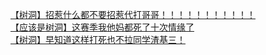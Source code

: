 [【树洞】招惹什么都不要招惹代打哥哥！！！！！！！！！！！](http://tieba.baidu.com/p/3640259178?see_lz=1&pn=)   
[【应该是树洞】这赛季我他妈都死了十次情缘了](http://tieba.baidu.com/p/3639250680?see_lz=1&pn=)   
[【树洞】早知道这样打死也不拉同学渣基三！](http://tieba.baidu.com/p/3640546549?see_lz=1&pn=)   
